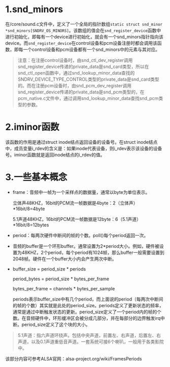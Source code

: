 # 1.snd_minors

在/core/sound.c文件中，定义了一个全局的指针数组`static struct snd_minor *snd_minors[SNDRV_OS_MINORS]`。该数组的值会在`snd_register_device`函数中进行初始化，即每有一个device进行初始化，就会有一个snd_minors指针指向该device。而`snd_register_device`在control设备和pcm设备注册时都会调用该函数，即每一个control设备和pcm设备都有一个snd_minors中的元素与其对应。

> 注意：在注册control设备时，由snd_ctl_dev_register调用snd_register_device传递的private_data是snd_card类型，所以在snd_ctl_open函数中，通过snd_lookup_minor_data查找的SNDRV_DEVICE_TYPE_CONTROL类型的private_data是snd_card类型的。而在注册pcm设备时，由snd_pcm_dev_register调用snd_register_device传递的private_data是snd_pcm类型的，在pcm_native.c文件中，通过调用snd_lookup_minor_data查找snd_pcm类型的参数。

# 2.iminor函数

该函数的作用是通过struct inode结点返回设备的设备号。在struct inode结点中，成员变量i_rdev的含义是：如果inode代表设备，则i_rdev表示该设备的设备号。iminor函数就是返回inode结点的i_rdev的值。

# 3.一些基本概念

- frame：音频中一帧为一个采样点的数据量，通常以byte为单位表示。

  立体声48KHZ，16bit的PCM流一帧数据是4byte：2（立体声）*16bit/8=4byte

  5.1声道48KHZ，16bit的PCM流一帧数据是12byte：6（5.1声道）*16bit/8=12bytes

- period：每两次硬件中断间的帧的个数。poll()每个period返回一次。

- 音频的buffer是一个环形buffer。通常设置为2*period大小。例如，硬件被设置为48KHZ，2个period，每个period有1024帧，那么buffer一般需要设置到2048帧。硬件在一个buffer大小内会产生两次中断。

- buffer_size = period_size * periods

  period_bytes = period_size * bytes_per_frame

  bytes_per_frame = channels * bytes_per_sample

  periods表示buffer_size中有几个period，而上面说的period（每两次中断间的帧的个数）其实就是此处的period_size。periods定义了更新状态的频率，通常是通过中断触发状态的更新。period_size定义了一个period内的帧的个数。在音频硬件中，环形缓冲区会被分成几部分，并在每部分的边界触发irq中断。period_size定义了这个块的大小。

> 5.1声道：指六声道环绕声。包括中央声道，前置左、右声道，后置左、右声道，以及0.1声道重低音声道。一套系统可接6个喇叭，一般用于各类影院中。

该部分内容可参考ALSA官网：alsa-project.org/wiki/FramesPeriods